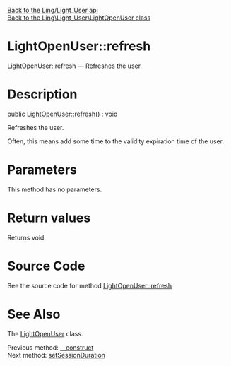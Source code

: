 [Back to the Ling/Light_User api](https://github.com/lingtalfi/Light_User/blob/master/doc/api/Ling/Light_User.md)<br>
[Back to the Ling\Light_User\LightOpenUser class](https://github.com/lingtalfi/Light_User/blob/master/doc/api/Ling/Light_User/LightOpenUser.md)


LightOpenUser::refresh
================



LightOpenUser::refresh — Refreshes the user.




Description
================


public [LightOpenUser::refresh](https://github.com/lingtalfi/Light_User/blob/master/doc/api/Ling/Light_User/LightOpenUser/refresh.md)() : void




Refreshes the user.

Often, this means add some time to the validity expiration time of the user.




Parameters
================

This method has no parameters.


Return values
================

Returns void.








Source Code
===========
See the source code for method [LightOpenUser::refresh](https://github.com/lingtalfi/Light_User/blob/master/LightOpenUser.php#L68-L73)


See Also
================

The [LightOpenUser](https://github.com/lingtalfi/Light_User/blob/master/doc/api/Ling/Light_User/LightOpenUser.md) class.

Previous method: [__construct](https://github.com/lingtalfi/Light_User/blob/master/doc/api/Ling/Light_User/LightOpenUser/__construct.md)<br>Next method: [setSessionDuration](https://github.com/lingtalfi/Light_User/blob/master/doc/api/Ling/Light_User/LightOpenUser/setSessionDuration.md)<br>

